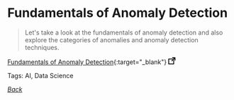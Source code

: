 # Fundamentals of Anomaly Detection

> Let's take a look at the fundamentals of anomaly detection and also explore the categories of anomalies and anomaly detection techniques.

[Fundamentals of Anomaly Detection](https://dzone.com/articles/fundamentals-of-anomaly-detection){:target="_blank"} ![external redirect](../../img/ext-redir.png)

Tags: AI, Data Science

[_Back_](../)
